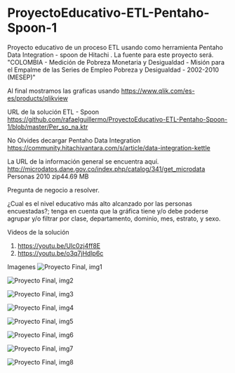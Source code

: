 # ProyectoEducativo-ETL-Pentaho-Spoon-1

Proyecto educativo de un proceso ETL usando como herramienta Pentaho Data Integration - spoon de Hitachi .
La fuente para este proyecto será.
"COLOMBIA - Medición de Pobreza Monetaria y Desigualdad - Misión para el Empalme de las Series de Empleo Pobreza y Desigualdad - 2002-2010 (MESEP)"

Al final mostramos las graficas usando 
https://www.qlik.com/es-es/products/qlikview 

URL de la solución ETL - Spoon
https://github.com/rafaelguillermo/ProyectoEducativo-ETL-Pentaho-Spoon-1/blob/master/Per_so_na.ktr

No Olvides decargar Pentaho Data Integration
https://community.hitachivantara.com/s/article/data-integration-kettle

La URL de la información general se encuentra aquí.
http://microdatos.dane.gov.co/index.php/catalog/341/get_microdata
Personas 2010   zip44.69 MB

Pregunta de negocio a resolver.

¿Cual es el nivel educativo más alto alcanzado por las personas encuestadas?; tenga en cuenta que la gráfica tiene y/o debe poderse agrupar y/o filtrar por clase, departamento, dominio, mes, estrato, y sexo.

Videos de la solución
1. https://youtu.be/Ulc0zj4ff8E
2. https://youtu.be/o3q7jHdlp6c

Imagenes 
![Proyecto Final, img1](https://github.com/rafaelguillermo/ProyectoEducativo-ETL-Pentaho-Spoon-1/blob/master/Screenshot_17.png)

![Proyecto Final, img2](https://github.com/rafaelguillermo/ProyectoEducativo-ETL-Pentaho-Spoon-1/blob/master/Screenshot_18.png)

![Proyecto Final, img3](https://github.com/rafaelguillermo/ProyectoEducativo-ETL-Pentaho-Spoon-1/blob/master/Screenshot_19.png)

![Proyecto Final, img4](https://github.com/rafaelguillermo/ProyectoEducativo-ETL-Pentaho-Spoon-1/blob/master/Screenshot_20.png)

![Proyecto Final, img5](https://github.com/rafaelguillermo/ProyectoEducativo-ETL-Pentaho-Spoon-1/blob/master/Screenshot_21.png)

![Proyecto Final, img6](https://github.com/rafaelguillermo/ProyectoEducativo-ETL-Pentaho-Spoon-1/blob/master/Screenshot_22.png)

![Proyecto Final, img7](https://github.com/rafaelguillermo/ProyectoEducativo-ETL-Pentaho-Spoon-1/blob/master/Screenshot_23.png)

![Proyecto Final, img8](https://github.com/rafaelguillermo/ProyectoEducativo-ETL-Pentaho-Spoon-1/blob/master/Screenshot_24.png)

